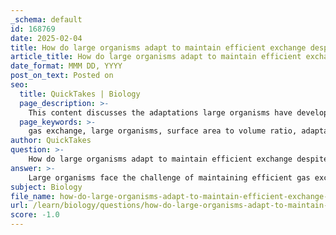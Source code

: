 ```yaml
---
_schema: default
id: 168769
date: 2025-02-04
title: How do large organisms adapt to maintain efficient exchange despite a low surface area to volume ratio?
article_title: How do large organisms adapt to maintain efficient exchange despite a low surface area to volume ratio?
date_format: MMM DD, YYYY
post_on_text: Posted on
seo:
  title: QuickTakes | Biology
  page_description: >-
    This content discusses the adaptations large organisms have developed to maintain efficient gas exchange despite lower surface area to volume ratios. It highlights specialized structures, thin membranes, moist environments, rich blood supply, and mechanisms for active ventilation.
  page_keywords: >-
    gas exchange, large organisms, surface area to volume ratio, adaptations, alveoli, specialized structures, diffusion, moist environments, blood supply, ventilation mechanisms, plants, stomata, concentration gradients
author: QuickTakes
question: >-
    How do large organisms adapt to maintain efficient exchange despite a low surface area to volume ratio?
answer: >-
    Large organisms face the challenge of maintaining efficient gas exchange despite having a lower surface area to volume ratio compared to smaller organisms. To overcome this limitation, they have developed several adaptations that enhance their exchange surfaces and overall efficiency in gas exchange. Here are some key adaptations:\n\n1. **Specialized Exchange Surfaces**: Larger organisms often possess specialized structures that increase the surface area available for gas exchange. For example:\n   - **Alveoli in Mammals**: The lungs contain millions of tiny air sacs called alveoli, which provide a vast surface area for oxygen and carbon dioxide exchange.\n   - **Villi in the Intestines**: These finger-like projections increase the surface area for nutrient absorption, which is analogous to the structure of gill lamellae in fish that enhance gas exchange.\n\n2. **Thin Membranes**: The walls of these exchange surfaces are typically very thin, which minimizes the distance that gases must diffuse. This is crucial for efficient gas exchange, as shorter diffusion distances lead to faster rates of exchange.\n\n3. **Moist Environments**: Many exchange surfaces are kept moist, which facilitates the dissolution of gases and enhances their diffusion. For instance, the alveoli in the lungs are lined with a thin layer of fluid that allows oxygen to dissolve and diffuse into the blood.\n\n4. **Rich Blood Supply**: A dense network of capillaries is often associated with these exchange surfaces. This rich blood supply helps maintain a steep concentration gradient for gases, which is essential for efficient diffusion. In the lungs, for example, oxygen diffuses into the blood while carbon dioxide diffuses out.\n\n5. **Ventilation Mechanisms**: Larger organisms often have mechanisms to actively ventilate their exchange surfaces. In mammals, for instance, the diaphragm and intercostal muscles facilitate breathing, ensuring that fresh air is continuously brought into the lungs, thus maintaining concentration gradients for gas exchange.\n\n6. **Adaptations in Plants**: In plants, structures such as stomata and guard cells regulate gas exchange and water loss. Stomata open and close to allow carbon dioxide to enter for photosynthesis while minimizing water loss, which is crucial for maintaining hydration in larger plant structures.\n\n7. **Concentration Gradients**: Maintaining concentration gradients is vital for efficient gas exchange. Larger organisms often have adaptations that help sustain these gradients, such as continuous blood flow in animals or transpiration in plants, which helps draw water and nutrients upward.\n\nIn summary, large organisms adapt to their lower surface area to volume ratio by developing specialized structures, maintaining thin and moist exchange surfaces, ensuring a rich blood supply, and employing active ventilation mechanisms. These adaptations collectively enhance their ability to perform gas exchange efficiently, despite the inherent challenges posed by their size.
subject: Biology
file_name: how-do-large-organisms-adapt-to-maintain-efficient-exchange-despite-a-low-surface-area-to-volume-ratio.md
url: /learn/biology/questions/how-do-large-organisms-adapt-to-maintain-efficient-exchange-despite-a-low-surface-area-to-volume-ratio
score: -1.0
---
```


&nbsp;